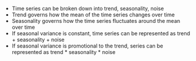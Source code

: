 - Time series can be broken down into trend, seasonality, noise
- Trend governs how the mean of the time series changes over time
- Seasonality governs how the time series fluctuates around the mean over time
- If seasonal variance is constant, time series can be represented as trend + seasonality + noise
- If seasonal variance is promotional to the trend, series can be represented as trend * seasonality * noise